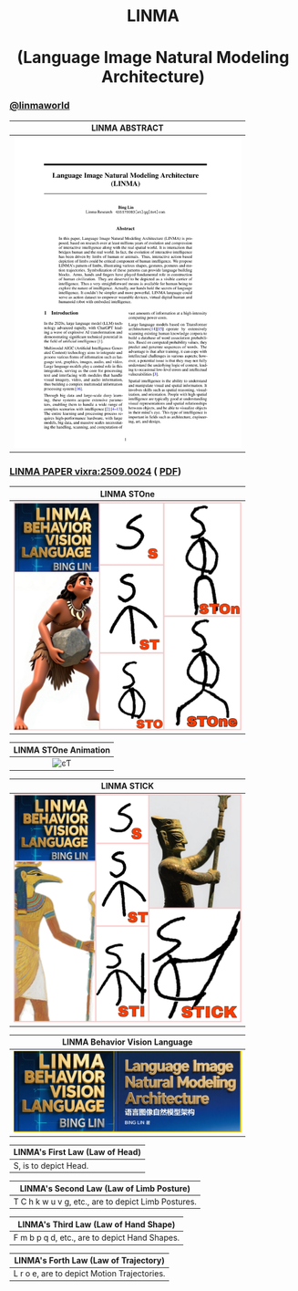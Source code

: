 <div align="center">

# LINMA

# (Language Image Natural Modeling Architecture)
</div>

###   [@linmaworld](https://x.com/linmaworld)

| LINMA ABSTRACT |
|:---:|
| <img src="images/linma_abstract.jpg" width="400" alt="ͼƬ"> | 

###  [LINMA PAPER vixra:2509.0024](https://vixra.org/abs/2509.0024) (  [PDF](https://vixra.org/pdf/2509.0024v1.pdf))

| LINMA STOne |
|:---:|
| <img src="images/linma_STOne.jpg" width="400" alt="ͼƬ"> | 

| LINMA STOne Animation|
|:---:|
| <img src="images/linma_STOne1.gif" width="400" alt="ͼƬ"> | 

| LINMA STICK |
|:---:|
| <img src="images/linma_STICK.jpg" width="400" alt="ͼƬ"> | 

| LINMA Behavior Vision Language |
|:---:|
| <img src="images/linma_cover.jpg" width="400" alt="ͼƬ"> | 

| LINMA's First Law (Law of Head) |
|:---|
| S, is to depict Head. |

| LINMA's Second Law (Law of Limb Posture) |
|:---:|
| T C h k w u v g, etc., are to depict Limb Postures. |

| LINMA's Third Law (Law of Hand Shape) |
|:---:|
| F m b p q d, etc., are to depict Hand Shapes. |

| LINMA's Forth Law (Law of Trajectory) |
|:---:|
| L r o e, are to depict Motion Trajectories. |


